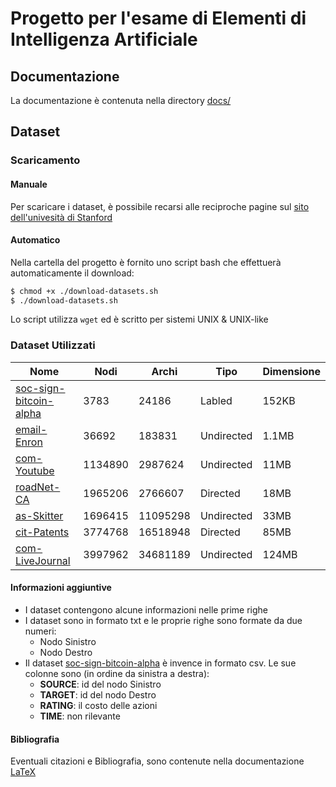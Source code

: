 # Progetto per l'esame di Elementi di Intelligenza Artificiale

## Documentazione
La documentazione è contenuta nella directory [docs/](https://github.com/ad-oliviero/progetto_eia/tree/main/docs)

## Dataset
### Scaricamento
#### Manuale
Per scaricare i dataset, è possibile recarsi alle reciproche pagine sul [sito dell'univesità di Stanford](https://snap.stanford.edu/data)
#### Automatico
Nella cartella del progetto è fornito uno script bash che effettuerà automaticamente il download:
```sh
$ chmod +x ./download-datasets.sh
$ ./download-datasets.sh
```
Lo script utilizza `wget` ed è scritto per sistemi UNIX & UNIX-like

### Dataset Utilizzati
|Nome|Nodi|Archi|Tipo|Dimensione|
|----|----|-----|----|----------|
|[soc-sign-bitcoin-alpha](https://snap.stanford.edu/data/soc-sign-bitcoin-alpha.html)|3783|24186|Labled|152KB|
|[email-Enron](https://snap.stanford.edu/data/email-Enron.html)|36692|183831|Undirected|1.1MB|
|[com-Youtube](https://snap.stanford.edu/data/com-Youtube.html)|1134890|2987624|Undirected|11MB|
|[roadNet-CA](https://snap.stanford.edu/data/roadNet-CA.html)|1965206|2766607|Directed|18MB|
|[as-Skitter](https://snap.stanford.edu/data/as-Skitter.html)|1696415|11095298|Undirected|33MB|
|[cit-Patents](https://snap.stanford.edu/data/cit-Patents.html)|3774768|16518948|Directed|85MB|
|[com-LiveJournal](https://snap.stanford.edu/data/com-LiveJournal.html)|3997962|34681189|Undirected|124MB|

#### Informazioni aggiuntive
- I dataset contengono alcune informazioni nelle prime righe
- I dataset sono in formato txt e le proprie righe sono formate da due numeri:
  - Nodo Sinistro
  - Nodo Destro
- Il dataset [soc-sign-bitcoin-alpha](https://snap.stanford.edu/data/soc-sign-bitcoin-alpha.html) è invence in formato csv. Le sue colonne sono (in ordine da sinistra a destra):
  - **SOURCE**: id del nodo Sinistro
  - **TARGET**: id del nodo Destro
  - **RATING**: il costo delle azioni
  - **TIME**: non rilevante
#### Bibliografia
Eventuali citazioni e Bibliografia, sono contenute nella documentazione [LaTeX](https://github.com/ad-oliviero/progetto_eia/tree/main/docs/documentazione.pdf)
